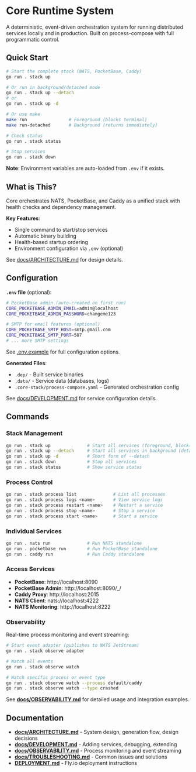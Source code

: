 # Core Runtime System

A deterministic, event-driven orchestration system for running distributed services locally and in production. Built on process-compose with full programmatic control.

## Quick Start

```bash
# Start the complete stack (NATS, PocketBase, Caddy)
go run . stack up

# Or run in background/detached mode
go run . stack up --detach
# or
go run . stack up -d

# Or use make
make run                # Foreground (blocks terminal)
make run-detached       # Background (returns immediately)

# Check status
go run . stack status

# Stop services
go run . stack down
```

**Note**: Environment variables are auto-loaded from `.env` if it exists.

## What is This?

Core orchestrates NATS, PocketBase, and Caddy as a unified stack with health checks and dependency management.

**Key Features**:
- Single command to start/stop services
- Automatic binary building
- Health-based startup ordering
- Environment configuration via `.env` (optional)

See [docs/ARCHITECTURE.md](docs/ARCHITECTURE.md) for design details.

## Configuration

**`.env` file** (optional):
```bash
# PocketBase admin (auto-created on first run)
CORE_POCKETBASE_ADMIN_EMAIL=admin@localhost
CORE_POCKETBASE_ADMIN_PASSWORD=changeme123

# SMTP for email features (optional)
CORE_POCKETBASE_SMTP_HOST=smtp.gmail.com
CORE_POCKETBASE_SMTP_PORT=587
# ... more SMTP settings
```

See [.env.example](.env.example) for full configuration options.

**Generated Files**:
- `.dep/` - Built service binaries
- `.data/` - Service data (databases, logs)
- `.core-stack/process-compose.yaml` - Generated orchestration config

See [docs/DEVELOPMENT.md](docs/DEVELOPMENT.md) for service configuration details.

## Commands

### Stack Management
```bash
go run . stack up              # Start all services (foreground, blocks terminal)
go run . stack up --detach     # Start all services in background (detached)
go run . stack up -d           # Short form of --detach
go run . stack down            # Stop all services
go run . stack status          # Show service status
```

### Process Control
```bash
go run . stack process list              # List all processes
go run . stack process logs <name>       # View service logs
go run . stack process restart <name>    # Restart a service
go run . stack process stop <name>       # Stop a service
go run . stack process start <name>      # Start a service
```

### Individual Services
```bash
go run . nats run              # Run NATS standalone
go run . pocketbase run        # Run PocketBase standalone
go run . caddy run             # Run Caddy standalone
```

### Access Services
- **PocketBase**: http://localhost:8090
- **PocketBase Admin**: http://localhost:8090/_/
- **Caddy Proxy**: http://localhost:2015
- **NATS Client**: nats://localhost:4222
- **NATS Monitoring**: http://localhost:8222

### Observability

Real-time process monitoring and event streaming:

```bash
# Start event adapter (publishes to NATS JetStream)
go run . stack observe adapter

# Watch all events
go run . stack observe watch

# Watch specific process or event type
go run . stack observe watch --process default/caddy
go run . stack observe watch --type crashed
```

See **[docs/OBSERVABILITY.md](docs/OBSERVABILITY.md)** for detailed usage and integration examples.

## Documentation

- **[docs/ARCHITECTURE.md](docs/ARCHITECTURE.md)** - System design, generation flow, design decisions
- **[docs/DEVELOPMENT.md](docs/DEVELOPMENT.md)** - Adding services, debugging, extending
- **[docs/OBSERVABILITY.md](docs/OBSERVABILITY.md)** - Process monitoring and event streaming
- **[docs/TROUBLESHOOTING.md](docs/TROUBLESHOOTING.md)** - Common issues and solutions
- **[DEPLOYMENT.md](DEPLOYMENT.md)** - Fly.io deployment instructions
